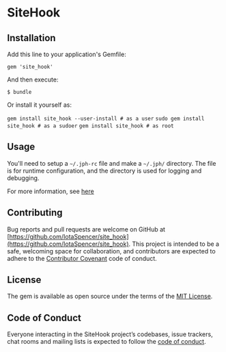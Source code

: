 # SiteHook

## Installation

Add this line to your application's Gemfile:

`gem 'site_hook'`

And then execute:

`$ bundle`

Or install it yourself as:

`gem install site_hook --user-install # as a user`
`sudo gem install site_hook # as a sudoer`
`gem install site_hook # as root`

## Usage

You'll need to setup a `~/.jph-rc` file and make a `~/.jph/` directory. The file is for runtime configuration, and the directory is used for logging and debugging.

For more information, see [here](https://iotaspencer.me/projects/site_hook)

## Contributing

Bug reports and pull requests are welcome on GitHub at [https://github.com/IotaSpencer/site_hook](https://github.com/IotaSpencer/site_hook). This project is intended to be a safe, welcoming space for collaboration, and contributors are expected to adhere to the [Contributor Covenant](http://contributor-covenant.org) code of conduct.

## License

The gem is available as open source under the terms of the [MIT License](https://opensource.org/licenses/MIT).

## Code of Conduct

Everyone interacting in the SiteHook project’s codebases, issue trackers, chat rooms and mailing lists is expected to follow the [code of conduct](https://github.com/[USERNAME]/site_hook/blob/master/CODE_OF_CONDUCT.md).
